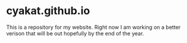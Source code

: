 # cyakat.github.io
This is a repository for my website. Right now I am working on a better verison that will be out hopefully by the end of the year.
